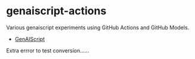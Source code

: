 # genaiscript-actions

Various genaiscript experiments using GitHub Actions and GitHub Models.

- [GenAIScript](https://microsoft.github.io/genaiscript)

Extra errror to test conversion......